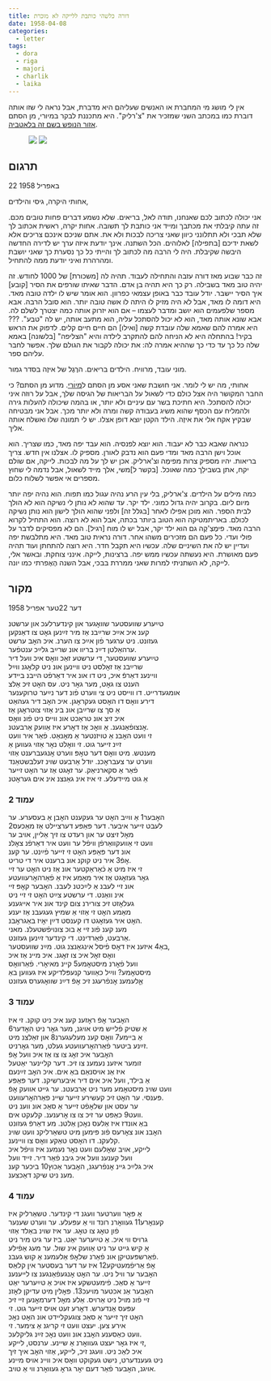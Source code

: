 ```yaml
---
title: דורה כלשהי כותבת ללייקה לא מוכרת
date: 1958-04-08
categories:
  - letter
tags:
  - dora
  - riga
  - majori
  - charlik
  - laika
---
```


אין לי מושג מי המחברת או האנשים שעליהם היא מדברת, אבל נראה לי שזו אותה דוברת כמו במכתב
השני שמזכיר את "צ'רליק".
היא מתכננת לבקר במיורי, מן הסתם [אזור הנופש בשם זה בלאטביה](https://en.wikipedia.org/wiki/Majori).

<figure class="half">
    <a  href="/pupko-papers/assets/images/1958-04-08-unknown-sender-1.jpg">
    <img src="/pupko-papers/assets/images/1958-04-08-unknown-sender-1.jpg"></a>
    <a  href="/pupko-papers/assets/images/1958-04-08-unknown-sender-2.jpg">
    <img src="/pupko-papers/assets/images/1958-04-08-unknown-sender-2.jpg"></a>
</figure>

## תרגום

22 באפריל 1958

אחותי היקרה, גיסי והילדים,

אני יכולה לכתוב לכם שאנחנו, תודה לאל, בריאים. שלא נשמע דברים פחות טובים מכם.
זה עתה קיבלתי את מכתבך ומייד אני כותבת לך תשובה.
אחות יקרה, ראשית אכתוב לך שלא תבכי ולא תתלונני כיוון שאני צריכה לבכות ולא את.
אתם שניכם אינכם צריכים אלא לשאת ידיכם [בתפילה] לאלוהים. הכל
השתנה. אינך יודעת איזה ערך יש לדירה החדשה היבשה שקיבלת.
היה לי הרבה מה לכתוב לך והייתי כל כך נסערת כך שאני יושבת ומהרהרת ואיני
יודעת ממה להתחיל.

זה כבר שבוע מאז דורה עזבה והתחילה לעבוד. תהיה לה [משכורת] של 1000 לחודש. זה יהיה
טוב מאד בשבילה. רק כך היא תהיה בן אדם. הדבר שאיתו שורפים את הסיר [קובע] איך הסיר
יישבר. יודל עובד כבר באופן עצמאי כפרוון. הוא אומר שיש לו ילדה טובה מאד. היא דומה לו
מאד, אבל לא היה מזיק לוּ היתה לו אשה טובה יותר. הוא סובל הרבה. אבא מספר שלפעמים
הוא יושב ומדבר לעצמו – אם הוא יזרוק אותה כמה יצטרך לשלם לה. אבא שונא אותה מאד, הוא לא
יכול להסתכל עליה, הוא מתעב אותה, יש לה "טבע". ??? היא אמרה להם שאמא שלה עובדת
קשה [ואילו] הם חיים חיים קלים. לדפוק את הראש בקיר! בהתחלה היא לא הניחה להם להתקרב
לילדה והיא "הצליפה" [בלשונה] באמא שלה כל כך עד כדי כך שההיא אמרה לה: את יכולה לקבור
את הגולם שלך. אפשר לחבר עליהם ספר.

מוני עובד, מרוויח. הילדים בריאים. הרֶגֶל של איזֶה בסדר גמור.

אחותי, מה יש לי לומר. אני חושבת שאני אסע מן הסתם ל[מַיוׄרי](https://en.wikipedia.org/wiki/Majori).
מדוע מן הסתם? כי החבר
המקושר היה אצל כולם כדי לשאול על הבריאות של הגיסה שלך, אבל על רוזה איני יכולה
להסתכל. היא חתיכת בשר עם עיניים ולא יותר, או בהמה שיכולה להעלות גירה ולהמליח עם הכסף
שהוא משיג בעבודה קשה ומרה ולא יותר מכך.
אבל אני מבטיחה שבקיץ אקח אלי את איזֶה. הילד הקטן יוצא דופן אצלו. יש לי תמונה
שלו ואשלח אותה אליך.

כנראה שאבא כבר לא יעבוד. הוא יוצא לפנסיה. הוא עבד יפה מאד, כמו שצריך.
הוא אוכל וישן הרבה מאד ומדי פעם הוא נדבק לאורן. מספיק לו.
אצלנו אין חדש. צריך בריאות. יהיו מספיק צרות מפימֶה וצ'ארליק. אכן יש לך על מה לבכות.
לייקה, אם שוׄלם יקח, אתן בשבילֵך כמה שאוכל. [בקשר ל]משי, אלך מייד לשאול, אבל נדמה לי
שחוץ מספרים אי אפשר לשלוח כלום.

כמה מילים על הילדים. צ'ארליק, בלי עין הרע נהיה עגול כמו תפוח. הוא נהיה יפה יותר מיום ליום.
בקרוב יהיה גדול כמוני. ילד יקר. עד שהוא לא נותן לי נשיקה הוא לא הולך לבית הספר. הוא מוכן
אפילו לאחר [בגלל זה] ולפני שהוא הולך לישון הוא נותן נשיקה לכולם. באריתמטיקה הוא הטוב
ביותר בכתה, אבל הוא לא רוצה. הוא התחיל לקרוא הרבה מאד. פימֶצְ'קֶה גם הוא ילד יקר, אבל יש
לו מוח [רגיל]. הם לא מפסיקים לדבר על פולי ועדי. כל פעם הם מזכירים משהו אחר.
דורה נראית טוב מאד. היא מתלבשת יפה ועדיין יש לה את השיניים
שלה. עכשיו היא תקבל חדר. היא רוצה להתחתן ועוד תהיה פעם מאושרת. היא נעשתה עכשיו ממש
יפה. ברצינות, לייקה. אינני צוחקת.
ובאשר אלי, לייקה, לא השתניתי למרות שאני ממררת בבכי, אבל השנה הֶאֶפרתי כמו
יונה.

## מקור

דער 22טער אפריל 1958

טײַערע שוועסטער שוואׇגער און קינדערלעכ און ערשטנ  
קענ איכ אײַכ שרײַבנ אַז מיר זײַנען גאׇט צו דאַנקען  
געזונט. ניט ערגער פֿון אײַכ צו הערנ. איכ האׇב ערשט  
ערהאַלטן דײַנ בריוו אונ שרײַב גלײַכ ענטפֿער.  
טײַערע שוועסטער, די ערשטע זאַכ וואׇס איכ וועל דיר  
שרײַבנ אַז זאׇלסט ניט וויינען אונ ניט קלאׇגנ ווײַל  
וויינענ דאַרפֿ איכ, ניט דו אונ איר דאַרפֿט הייבנ ביידע  
הענט צו גאׇט, מער גאׇר ניט. עס האׇט זיכ אַלצ  
אומגעדרייט. דו ווייסט ניט צי ווערט פֿונ דער נײַער טרוקענער  
דירע וואׇס דו האׇסט געקראׇגן. איכ האׇב דיר געהאַט  
אַ סך צו שרײַבן אונ בינ אַזוי צוטראׇגן אַז  
איכ זיצ אונ טראַכט אונ ווייס ניט פֿונ וואׇס  
אׇנצופֿאַנגענ. אַ וואׇכ אַז דאׇרע איז אַוועק אַרבעטנ.  
זי וועט האׇבנ אַ טויזנטער אַ מאׇנאַט. פֿאַר איר וועט  
זײַנ זייער גוט. זי וואׇלט נאׇר אַזוי געווען אַ  
מענטש. מיט וואׇס דער טאׇפּ ווערט אׇנגעברענט  אַזוי  
ווערט ער צעבראׇכנ. יוּדל אַרבעט שוינ זעלבשטאַנד  
פֿאַר אַ סקארניאַק. ער זאׇגט אַז ער האׇט זייער  
אַ גוט מיידעלע. זי איז אינ גאַנצנ אינ אים געראׇטנ  

### עמוד 2  
האׇבער1 אַ ווײַב האׇט ער געקענט האׇבן אַ בעסערע. ער   
לעבט זייער איבער. דער פּאַפּע דערציילט אַז מאַכעס2  
מאׇל זיצט ער און רעדט צו זיך אַליין, אויב ער  
וועט זי אַוועקוואַרפֿן וויפֿל ער וועט איר דאַרפֿנ צאׇלנ  
אונ דער פּאַפּע האׇט זי זייער פֿײַנט. ער קענ  
אׇפֿ3 איר ניט קוקנ אונ ברענט איר די טריט.  
זי איז מיט אַ כֿאַראַקטער אונ אַז ניט האׇט ער זיי   
גאׇר געזאׇגט אַז איר מאַמע איז אַ פֿאַרהאׇרעוועטע  
אונ זיי לעבנ אַ לײַכטנ לעבנ. האׇבער קאׇפּ זיי  
אינ וואַנט. די ערשטע צײַט האׇט זי זיי ניט  
געלאׇזט זיכ צורירנ צום קינד אונ איר אייגענע  
מאַמע האׇט זי אַזוי אַ שמיץ געגעבנ אַז יענע  
האׇט איר געזאׇגט דו קענסט דײַן יאׇיז באַגראׇבנ.  
מענ קענ פֿונ זיי אַ בוכ צונויפֿשטעלנ. מאני  
אַרבעט, פֿאַרדינט. די קינדער זײַנען געזונט.  
באַ4 איזענ איז דאׇס פֿיסל אינגאַנצנ גוט. מײַנ שוועסטער,  
וואׇס זאׇל איכ צו זאׇגנ. איכ מיינ אַז איכ  
וועל פֿאׇרנ מיסטאׇמע5 קיינ מאיאׇרי. פֿאַרוואׇס  
מיסטאׇמע? ווײַל כאַווער קנעפּלדיקע איז געווען באַ  
אַׇלעמענ אׇנפֿרעגנ זיכ אׇפֿ דײַנ שוואׇגערס געזונט  

### עמוד 3  
האׇבער אׇפֿ ראׇזענ קענ איכ ניט קוקנ. זי איז  
אַ שטיק פֿלייש מיט אויגנ, מער גאׇר ניט האׇדער6  
אַ ביימע7 וואׇס קענ מעלעגערנ8 און זאַלצנ מיט  
זײַנע ביטער פֿאַרהאׇרעוועטע געלט, מער גאׇרניט.  
האׇבער איכ זאׇג צו צו אַז איכ וועל אׇפֿ  
זומער איזענ נעמענ צו זיכ. דער קליינער יאַטעל  
איז אַנ אויסנאַם באַ אים. איכ האׇב זײַנעם  
אַ בילד, וועל איכ אים דיר איבערשיקנ. דער פּאַפּע  
וועט שוינ מיסטאׇמע מער ניט אַרבעטנ. ער גייט אוועק אׇפֿ  
פּענסי. ער האׇט זיכ קעשירע זייער שיינ פאַרהאׇרעוועט.  
ער עסט און שלאׇפֿט זייער אַ סאַכ אונ ווענ ניט  
וועט9 כאַפּט ער זיכ צו צו אׇרענענ. קלעקט אים.  
באַ אונדז איז אַלעס נאׇכן אַלטנ. מע דאַרפֿ געזונט  
האׇבנ אונ צאׇרעס פֿונ פּימען מיט טשאַרליקנ וועט שוינ  
קלעקנ. דו האׇסט טאַקע וואׇס צו וויינענ.  
לייקע, אויב שאׇלעם וועט נאׇר נעמענ איז וויפֿל איכ  
וועל קענענ וועל איכ גיבנ פֿאַר דיר. זייד וועל  
איכ גלײַכ גיינ אׇנפֿרעגנ, האׇבער אַכוץ10 ביכער קענ  
מענ ניט שיקנ דאַכצענ.  

### עמוד 4  
אַ פּאׇר ווערטער וועגנ די קינדער. טשאַרליק איז  
קענאׇרע11 געוואׇרנ רונד ווי אַ עפּעלע. ער ווערט שענער  
פֿון טאׇג צו טאׇג. ער איז שוינ באַלד אַזוי  
גרויס ווי איכ. אַ טײַערער יאַט. ביז ער גיט מיר ניט  
אַ קיש גייט ער ניט אַוועק אינ שול. ער מעג אַפֿילע  
פֿאַרשפּעטיקן אונ פֿאַרנ שלאׇפֿ אַלעמענ אַ קוש געבנ.  
אׇפֿ אַריפֿמעטיקע12 איז ער דער בעסטער אין קלאַס  
האׇבער ער וויל ניט. ער האׇט אׇנגעפֿאַנגענ צו לייענענ  
זייער אַ סאַכ.  פֿימעטשקע איז אויכ אַ טײַערער יאַט  
האׇבער אַנ אכטער מויעכ13. פּאׇלין מיט עדיקן לאׇזנ  
זיי פֿונ מויל ניט אַרויס. אַלע מאׇל דערמאׇנען זיי זיכ  
עפּעס אַנדערש. דאׇרע זעט אויס זייער גוט. זי  
האׇט זיך זייער אַ סאַכ צוגעקליידט אונ האׇט נאׇכ  
אירע צען. יעצט וועט זי קריגנ אַ צימער. זי  
וועט כאַסענע האׇבנ אונ וועט נאׇכ זײַנ גליקלעכ.  
זי איז גאׇר יעצט געוואׇרנ אַ שיינע. ערנסט, לייקע,  
איכ לאַכ ניט. וועגנ זיכ, לייקע, אַזוי האׇב איך זיך  
ניט געענדערט, נישט געקוקט וואׇס איכ וויינ אויס מיינע  
אויגנ, האׇבער פֿאַר דעם יאׇר גראׇ געוואׇרנ ווי אַ טויב.  

